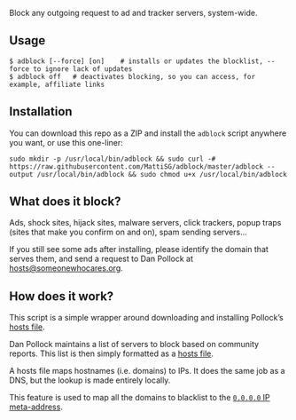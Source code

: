 Block any outgoing request to ad and tracker servers, system-wide.


Usage
-----

	$ adblock [--force] [on]	# installs or updates the blocklist, --force to ignore lack of updates
	$ adblock off	# deactivates blocking, so you can access, for example, affiliate links


Installation
------------

You can download this repo as a ZIP and install the `adblock` script anywhere you want, or use this one-liner:

	sudo mkdir -p /usr/local/bin/adblock && sudo curl -# https://raw.githubusercontent.com/MattiSG/adblock/master/adblock --output /usr/local/bin/adblock && sudo chmod u+x /usr/local/bin/adblock


What does it block?
-------------------

Ads, shock sites, hijack sites, malware servers, click trackers, popup traps (sites that make you confirm on and on), spam sending servers…

If you still see some ads after installing, please identify the domain that serves them, and send a request to Dan Pollock at hosts@someonewhocares.org.


How does it work?
-----------------

This script is a simple wrapper around downloading and installing Pollock’s [hosts file](http://someonewhocares.org/hosts/).

Dan Pollock maintains a list of servers to block based on community reports. This list is then simply formatted as a [hosts file](http://en.wikipedia.org/wiki/Hosts_file).

A hosts file maps hostnames (i.e. domains) to IPs. It does the same job as a DNS, but the lookup is made entirely locally.

This feature is used to map all the domains to blacklist to the [`0.0.0.0` IP meta-address](http://en.wikipedia.org/wiki/0.0.0.0).
